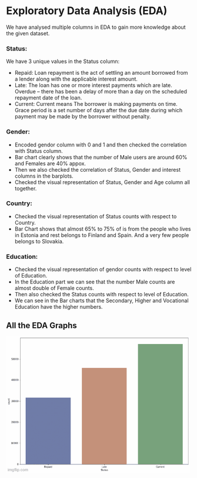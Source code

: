 
# Exploratory Data Analysis (EDA)
We have analysed multiple columns in EDA to gain more knowledge about the given dataset.

### Status:
We have 3 unique values in the Status column:

- Repaid: Loan repayment is the act of settling an amount borrowed from a lender along with the applicable interest amount.
- Late: The loan has one or more interest payments which are late. Overdue – there has been a delay of more than a day on the scheduled repayment date of the loan.
- Current: Current means The borrower is making payments on time. Grace period is a set number of days after the due date during which payment may be made by the borrower without penalty.
### Gender:
- Encoded gendor column with 0 and 1 and then checked the correlation with Status column.
- Bar chart clearly shows that the number of Male users are around 60% and Females are 40% appox.
- Then we also checked the correlation of Status, Gender and interest columns in the barplots.
- Checked the visual representation of Status, Gender and Age column all together.
### Country:
- Checked the visual representation of Status counts with respect to Country.
- Bar Chart shows that almost 65% to 75% of is from the people who lives in Estonia and rest belongs to Finland and Spain. And a very few people belongs to Slovakia.
### Education:
- Checked the visual representation of gendor counts with respect to level of Education.
- In the Education part we can see that the number Male counts are almost double of Female counts.
- Then also checked the Status counts with respect to level of Education.
- We can see in the Bar charts that the Secondary, Higher and Vocational Education have the higher numbers.
## All the EDA Graphs

![(Image)](https://github.com/fasihshaikh/test_readme/blob/main/7f2gi6.gif)
